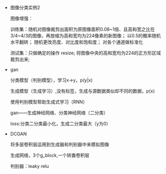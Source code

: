 + 图像分类实例2

  图像增强：

  训练集：随机对图像裁剪出面积为原图像面积0.08~1倍、且高和宽之比在3/4~4/3的图像，再放缩为高和宽均为224像素的新图像；
  以0.5的概率随机水平翻转；
  随机更改亮度、对比度和饱和度；
  对各个通道做标准化

  测试集：只做确定的操作
  resize;
  将图像中央的高和宽均为224的正方形区域裁剪出来;

+ gan

  分类模型（判别模型），学习x->y，p(y|x)

  生成模型（生成学习）,没有标签，生成与源数据类似却不同的数据，p(x)

  使用判别模型帮助生成式学习（RNN）

  gan——生成神经网络、分类神经网络（二分类）

  loss:分类二分类最小化，生成二分类最大（y为0）

+ DCGAN

  将多层卷积层运用到生成器和判别器中来模拟图像

  生成网络，3个g_block,一个转置卷积层

  判别器：leaky relu